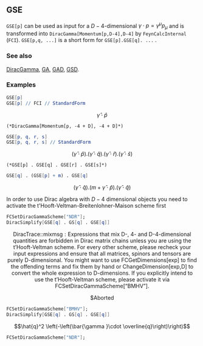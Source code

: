 ## GSE

`GSE[p]` can be used as input for a $D-4$-dimensional $\gamma \cdot p = \gamma^\mu p_\mu$ and is transformed into `DiracGamma[Momentum[p,D-4],D-4]` by `FeynCalcInternal` (`FCI`). `GSE[p,q, ...]` is a short form for `GSE[p].GSE[q]. ...` .

### See also

[DiracGamma](DiracGamma), [GA](GA), [GAD](GAD), [GSD](GSD).

### Examples

```mathematica
GSE[p]
GSE[p] // FCI // StandardForm

```

$$\hat{\gamma }\cdot \hat{p}$$

```
(*DiracGamma[Momentum[p, -4 + D], -4 + D]*)
```

```mathematica
GSE[p, q, r, s]
GSE[p, q, r, s] // StandardForm
```

$$\left(\hat{\gamma }\cdot \hat{p}\right).\left(\hat{\gamma }\cdot \hat{q}\right).\left(\hat{\gamma }\cdot \hat{r}\right).\left(\hat{\gamma }\cdot \hat{s}\right)$$

```
(*GSE[p] . GSE[q] . GSE[r] . GSE[s]*)
```

```mathematica
GSE[q] . (GSE[p] + m) . GSE[q]
```

$$\left(\hat{\gamma }\cdot \hat{q}\right).\left(m+\hat{\gamma }\cdot \hat{p}\right).\left(\hat{\gamma }\cdot \hat{q}\right)$$

In order to use Dirac algebra with $D-4$ dimensional objects you need to activate the t'Hooft-Veltman-Breitenlohner-Maison scheme first

```mathematica
FCSetDiracGammaScheme["NDR"];
DiracSimplify[GSE[q] . GS[q] . GSE[q]]
```

$$\text{}\text{DiracTrace}\text{::}\text{mixmsg}: \text{Expressions that mix D-, 4- and D-4-dimensional quantities are forbidden in Dirac matrix chains unless you are using the t'Hooft-Veltman scheme. For every other scheme, please recheck your input expressions and ensure that all matrices, spinors and tensors are purely D-dimensional. You might want to use FCGetDimensions[exp] to find the offending terms and fix them by hand or ChangeDimension[exp,D] to convert the whole expression to D-dimensions. If you explicitly intend to use the t'Hooft-Veltman scheme, please activate it via FCSetDiracGammaScheme[{``}BMHV{''}].}$$

$$\text{$\$$Aborted}$$

```mathematica
FCSetDiracGammaScheme["BMHV"];
DiracSimplify[GSE[q] . GS[q] . GSE[q]]
```

$$\hat{q}^2 \left(-\left(\bar{\gamma }\cdot \overline{q}\right)\right)$$

```mathematica
FCSetDiracGammaScheme["NDR"];
```